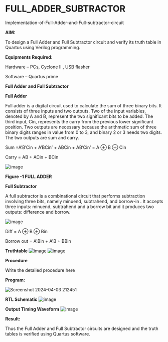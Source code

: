 # FULL_ADDER_SUBTRACTOR

Implementation-of-Full-Adder-and-Full-subtractor-circuit

**AIM:**

To design a Full Adder and Full Subtractor circuit and verify its truth table in Quartus using Verilog programming.

**Equipments Required:**

Hardware – PCs, Cyclone II , USB flasher

Software – Quartus prime

**Full Adder and Full Subtractor**

**Full Adder**

Full adder is a digital circuit used to calculate the sum of three binary bits. It consists of three inputs and two outputs. Two of the input variables, denoted by A and B, represent the two significant bits to be added. The third input, Cin, represents the carry from the previous lower significant position. Two outputs are necessary because the arithmetic sum of three binary digits ranges in value from 0 to 3, and binary 2 or 3 needs two digits. The two outputs are sum and carry.

Sum =A’B’Cin + A’BCin’ + ABCin + AB’Cin’ = A ⊕ B ⊕ Cin 

Carry = AB + ACin + BCin

![image](https://github.com/naavaneetha/FULL_ADDER_SUBTRACTOR/assets/154305477/0f30ba51-5ffb-4198-845f-18e054f675e7)

**Figure -1 FULL ADDER**

**Full Subtractor**

A full subtractor is a combinational circuit that performs subtraction involving three bits, namely minuend, subtrahend, and borrow-in . It accepts three inputs: minuend, subtrahend and a borrow bit and it produces two outputs: difference and borrow.

![image](https://github.com/naavaneetha/FULL_ADDER_SUBTRACTOR/assets/154305477/02b24f51-ab51-4304-9ad6-7b81ffc1ead5)

Diff = A ⊕ B ⊕ Bin 

Borrow out = A'Bin + A'B + BBin

**Truthtable**
![image](https://github.com/23004426/FULL_ADDER_SUBTRACTOR/assets/144979327/fcdbd408-57a3-4771-89b6-b94543ac1efb)
![image](https://github.com/23004426/FULL_ADDER_SUBTRACTOR/assets/144979327/964b3ae3-ad26-4512-841e-4196875a4e8d)

**Procedure**

Write the detailed procedure here

**Program:**



![Screenshot 2024-04-03 212451](https://github.com/NaveenKumarV2005/FULL_ADDER_SUBTRACTOR/assets/151476286/bda33b29-7fae-4f56-9fd6-693eb87955a0)



**RTL Schematic**
![image](https://github.com/23004426/FULL_ADDER_SUBTRACTOR/assets/144979327/1910862b-efcf-40be-9e0d-3b4b70da275e)

**Output Timing Waveform**
![image](https://github.com/23004426/FULL_ADDER_SUBTRACTOR/assets/144979327/6720023f-9bb3-4425-8c54-8d85c0fdc6df)

**Result:**

Thus the Full Adder and Full Subtractor circuits are designed and the truth tables is verified using Quartus software.



